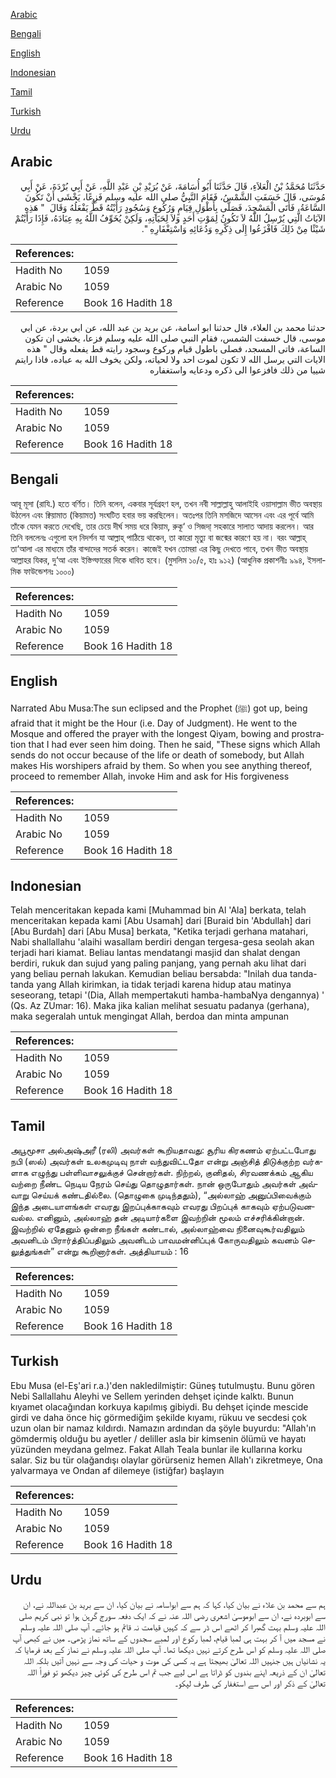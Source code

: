 [Arabic](#arabic)

[Bengali](#bengali)

[English](#english)

[Indonesian](#indonesian)

[Tamil](#tamil)

[Turkish](#turkish)

[Urdu](#urdu)

## Arabic


<div dir="rtl" lang="ar" style={{fontSize:'larger',backgroundColor:'#f8f9fa',padding:20}}>
حَدَّثَنَا مُحَمَّدُ بْنُ الْعَلاَءِ، قَالَ حَدَّثَنَا أَبُو أُسَامَةَ، عَنْ بُرَيْدِ بْنِ عَبْدِ اللَّهِ، عَنْ أَبِي بُرْدَةَ، عَنْ أَبِي مُوسَى، قَالَ خَسَفَتِ الشَّمْسُ، فَقَامَ النَّبِيُّ صلى الله عليه وسلم فَزِعًا، يَخْشَى أَنْ تَكُونَ السَّاعَةُ، فَأَتَى الْمَسْجِدَ، فَصَلَّى بِأَطْوَلِ قِيَامٍ وَرُكُوعٍ وَسُجُودٍ رَأَيْتُهُ قَطُّ يَفْعَلُهُ وَقَالَ ‏ "‏ هَذِهِ الآيَاتُ الَّتِي يُرْسِلُ اللَّهُ لاَ تَكُونُ لِمَوْتِ أَحَدٍ وَلاَ لِحَيَاتِهِ، وَلَكِنْ يُخَوِّفُ اللَّهُ بِهِ عِبَادَهُ، فَإِذَا رَأَيْتُمْ شَيْئًا مِنْ ذَلِكَ فَافْزَعُوا إِلَى ذِكْرِهِ وَدُعَائِهِ وَاسْتِغْفَارِهِ ‏"‏‏.‏
</div>
<div style={{backgroundColor:'#f8f9fa',padding:20, marginBottom: 10}}><table> <thead> <tr> <th>References:</th> <th></th> </tr> </thead> <tbody><tr><td>Hadith No</td><td>1059</td></tr><tr><td>Arabic No</td><td>1059</td></tr><tr><td>Reference</td><td>Book 16 Hadith 18</td></tr></tbody></table></div>


<div dir="rtl" lang="ar" style={{fontSize:'larger',backgroundColor:'#f8f9fa',padding:20}}>
حدثنا محمد بن العلاء، قال حدثنا ابو اسامة، عن بريد بن عبد الله، عن ابي بردة، عن ابي موسى، قال خسفت الشمس، فقام النبي صلى الله عليه وسلم فزعا، يخشى ان تكون الساعة، فاتى المسجد، فصلى باطول قيام وركوع وسجود رايته قط يفعله وقال " هذه الايات التي يرسل الله لا تكون لموت احد ولا لحياته، ولكن يخوف الله به عباده، فاذا رايتم شييا من ذلك فافزعوا الى ذكره ودعايه واستغفاره
</div>
<div style={{backgroundColor:'#f8f9fa',padding:20, marginBottom: 10}}><table> <thead> <tr> <th>References:</th> <th></th> </tr> </thead> <tbody><tr><td>Hadith No</td><td>1059</td></tr><tr><td>Arabic No</td><td>1059</td></tr><tr><td>Reference</td><td>Book 16 Hadith 18</td></tr></tbody></table></div>

## Bengali


<div dir="ltr" lang="bn" style={{fontSize:'larger',backgroundColor:'#f8f9fa',padding:20}}>
আবূ মূসা (রাযি.) হতে বর্ণিত। তিনি বলেন, একবার সূর্যগ্রহণ হল, তখন নবী সাল্লাল্লাহু আলাইহি ওয়াসাল্লাম ভীত অবস্থায় উঠলেন এবং ক্বিয়ামাত (কিয়ামত) সংঘটিত হবার ভয় করছিলেন। অতঃপর তিনি মসজিদে আসেন এবং এর পূর্বে আমি তাঁকে যেমন করতে দেখেছি, তার চেয়ে দীর্ঘ সময় ধরে কিয়াম, রুকূ‘ ও সিজদা্ সহকারে সালাত আদায় করলেন। আর তিনি বললেনঃ এগুলো হল নিদর্শন যা আল্লাহ্ পাঠিয়ে থাকেন, তা কারো মৃত্যু বা জন্মের কারণে হয় না। বরং আল্লাহ্ তা‘আলা এর মাধ্যমে তাঁর বান্দাদের সতর্ক করেন। কাজেই যখন তোমরা এর কিছু দেখতে পাবে, তখন ভীত অবস্থায় আল্লাহর যিকর, দু‘আ এবং ইস্তিগ্ফারের দিকে ধাবিত হবে। (মুসলিম ১০/৫, হাঃ ৯১২) (আধুনিক প্রকাশনীঃ ৯৯৪, ইসলামিক ফাউন্ডেশনঃ ১০০০)
</div>
<div style={{backgroundColor:'#f8f9fa',padding:20, marginBottom: 10}}><table> <thead> <tr> <th>References:</th> <th></th> </tr> </thead> <tbody><tr><td>Hadith No</td><td>1059</td></tr><tr><td>Arabic No</td><td>1059</td></tr><tr><td>Reference</td><td>Book 16 Hadith 18</td></tr></tbody></table></div>

## English


<div dir="ltr" lang="en" style={{fontSize:'larger',backgroundColor:'#f8f9fa',padding:20}}>
Narrated Abu Musa:The sun eclipsed and the Prophet (ﷺ) got up, being afraid that it might be the Hour (i.e. Day of Judgment). He went to the Mosque and offered the prayer with the longest Qiyam, bowing and prostration that I had ever seen him doing. Then he said, "These signs which Allah sends do not occur because of the life or death of somebody, but Allah makes His worshipers afraid by them. So when you see anything thereof, proceed to remember Allah, invoke Him and ask for His forgiveness
</div>
<div style={{backgroundColor:'#f8f9fa',padding:20, marginBottom: 10}}><table> <thead> <tr> <th>References:</th> <th></th> </tr> </thead> <tbody><tr><td>Hadith No</td><td>1059</td></tr><tr><td>Arabic No</td><td>1059</td></tr><tr><td>Reference</td><td>Book 16 Hadith 18</td></tr></tbody></table></div>

## Indonesian


<div dir="ltr" lang="id" style={{fontSize:'larger',backgroundColor:'#f8f9fa',padding:20}}>
Telah menceritakan kepada kami [Muhammad bin Al 'Ala] berkata, telah menceritakan kepada kami [Abu Usamah] dari [Buraid bin 'Abdullah] dari [Abu Burdah] dari [Abu Musa] berkata, "Ketika terjadi gerhana matahari, Nabi shallallahu 'alaihi wasallam berdiri dengan tergesa-gesa seolah akan terjadi hari kiamat. Beliau lantas mendatangi masjid dan shalat dengan berdiri, rukuk dan sujud yang paling panjang, yang pernah aku lihat dari yang beliau pernah lakukan. Kemudian beliau bersabda: "Inilah dua tanda-tanda yang Allah kirimkan, ia tidak terjadi karena hidup atau matinya seseorang, tetapi '(Dia, Allah mempertakuti hamba-hambaNya dengannya) ' (Qs. Az ZUmar: 16). Maka jika kalian melihat sesuatu padanya (gerhana), maka segeralah untuk mengingat Allah, berdoa dan minta ampunan
</div>
<div style={{backgroundColor:'#f8f9fa',padding:20, marginBottom: 10}}><table> <thead> <tr> <th>References:</th> <th></th> </tr> </thead> <tbody><tr><td>Hadith No</td><td>1059</td></tr><tr><td>Arabic No</td><td>1059</td></tr><tr><td>Reference</td><td>Book 16 Hadith 18</td></tr></tbody></table></div>

## Tamil


<div dir="ltr" lang="ta" style={{fontSize:'larger',backgroundColor:'#f8f9fa',padding:20}}>
அபூமூசா அல்அஷ்அரீ (ரலி) அவர்கள் கூறியதாவது: சூரிய கிரகணம் ஏற்பட்டபோது நபி (ஸல்) அவர்கள் உலகமுடிவு நாள் வந்துவிட்டதோ என்று அஞ்சித் திடுக்குற்ற வர்களாக எழுந்து பள்ளிவாசலுக்குச் சென்றார்கள். நிற்றல், குனிதல், சிரவணக்கம் ஆகிய வற்றை நீண்ட நெடிய நேரம் செய்து தொழுதார்கள். நான் ஒருபோதும் அவர்கள் அவ்வாறு செய்யக் கண்டதில்லை. (தொழுகை முடிந்ததும்), “அல்லாஹ் அனுப்பிவைக்கும் இந்த அடையாளங்கள் எவரது இறப்புக்காகவும் எவரது பிறப்புக் காகவும் ஏற்படுவனவல்ல. எனினும், அல்லாஹ் தன் அடியார்களை இவற்றின் மூலம் எச்சரிக்கின்றான். இவற்றில் ஏதேனும் ஒன்றை நீங்கள் கண்டால், அல்லாஹ்வை நினைவுகூர்வதிலும் அவனிடம் பிரார்த்திப்பதிலும் அவனிடம் பாவமன்னிப்புக் கோருவதிலும் கவனம் செலுத்துங்கள்” என்று கூறினார்கள். அத்தியாயம் : 16
</div>
<div style={{backgroundColor:'#f8f9fa',padding:20, marginBottom: 10}}><table> <thead> <tr> <th>References:</th> <th></th> </tr> </thead> <tbody><tr><td>Hadith No</td><td>1059</td></tr><tr><td>Arabic No</td><td>1059</td></tr><tr><td>Reference</td><td>Book 16 Hadith 18</td></tr></tbody></table></div>

## Turkish


<div dir="ltr" lang="tr" style={{fontSize:'larger',backgroundColor:'#f8f9fa',padding:20}}>
Ebu Musa (el-Eş'ari r.a.)'den nakledilmiştir: Güneş tutulmuştu. Bunu gören Nebi Sallallahu Aleyhi ve Sellem yerinden dehşet içinde kalktı. Bunun kıyamet olacağından korkuya kapılmış gibiydi. Bu dehşet içinde mescide girdi ve daha önce hiç görmediğim şekilde kıyamı, rükuu ve secdesi çok uzun olan bir namaz kıldırdı. Namazın ardından da şöyle buyurdu: "Allah'ın gömdermiş olduğu bu ayetler / deliller asla bir kimsenin ölümü ve hayatı yüzünden meydana gelmez. Fakat Allah Teala bunlar ile kullarına korku salar. Siz bu tür olağandışı olaylar görürseniz hemen Allah'ı zikretmeye, Ona yalvarmaya ve Ondan af dilemeye (istiğfar) başlayın
</div>
<div style={{backgroundColor:'#f8f9fa',padding:20, marginBottom: 10}}><table> <thead> <tr> <th>References:</th> <th></th> </tr> </thead> <tbody><tr><td>Hadith No</td><td>1059</td></tr><tr><td>Arabic No</td><td>1059</td></tr><tr><td>Reference</td><td>Book 16 Hadith 18</td></tr></tbody></table></div>

## Urdu


<div dir="rtl" lang="ur" style={{fontSize:'larger',backgroundColor:'#f8f9fa',padding:20}}>
ہم سے محمد بن علاء نے بیان کیا، کہا کہ ہم سے ابواسامہ نے بیان کیا، ان سے برید بن عبداللہ نے، ان سے ابوبردہ نے، ان سے ابوموسیٰ اشعری رضی اللہ عنہ نے کہ ایک دفعہ سورج گرہن ہوا تو نبی کریم صلی اللہ علیہ وسلم بہت گھبرا کر اٹھے اس ڈر سے کہ کہیں قیامت نہ قائم ہو جائے۔ آپ صلی اللہ علیہ وسلم نے مسجد میں آ کر بہت ہی لمبا قیام، لمبا رکوع اور لمبے سجدوں کے ساتھ نماز پڑھی۔ میں نے کبھی آپ صلی اللہ علیہ وسلم کو اس طرح کرتے نہیں دیکھا تھا۔ آپ صلی اللہ علیہ وسلم نے نماز کے بعد فرمایا کہ یہ نشانیاں ہیں جنہیں اللہ تعالیٰ بھیجتا ہے یہ کسی کی موت و حیات کی وجہ سے نہیں آتیں بلکہ اللہ تعالیٰ ان کے ذریعہ اپنے بندوں کو ڈراتا ہے اس لیے جب تم اس طرح کی کوئی چیز دیکھو تو فوراً اللہ تعالیٰ کے ذکر اور اس سے استغفار کی طرف لپکو۔
</div>
<div style={{backgroundColor:'#f8f9fa',padding:20, marginBottom: 10}}><table> <thead> <tr> <th>References:</th> <th></th> </tr> </thead> <tbody><tr><td>Hadith No</td><td>1059</td></tr><tr><td>Arabic No</td><td>1059</td></tr><tr><td>Reference</td><td>Book 16 Hadith 18</td></tr></tbody></table></div>